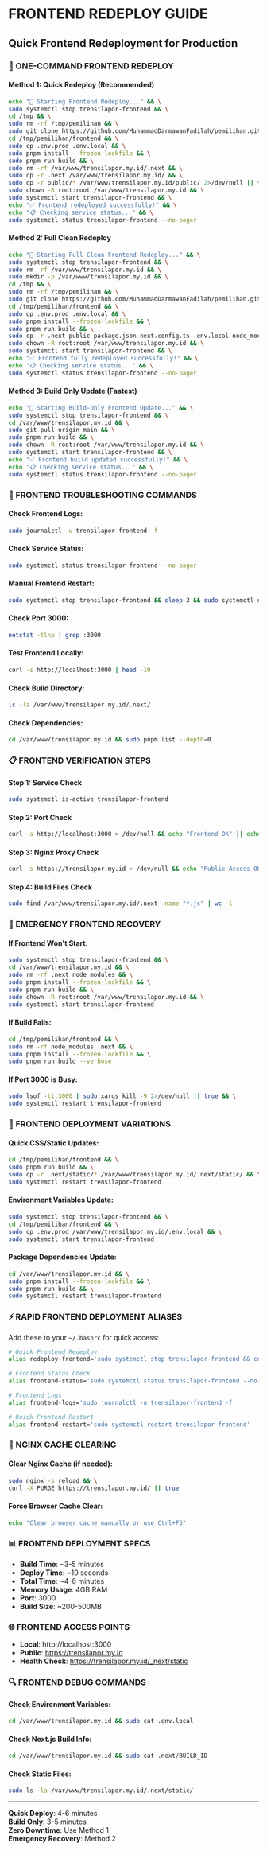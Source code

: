# FRONTEND REDEPLOY GUIDE
## Quick Frontend Redeployment for Production

### 🚀 ONE-COMMAND FRONTEND REDEPLOY

#### **Method 1: Quick Redeploy (Recommended)**
```bash
echo "🔄 Starting Frontend Redeploy..." && \
sudo systemctl stop trensilapor-frontend && \
cd /tmp && \
sudo rm -rf /tmp/pemilihan && \
sudo git clone https://github.com/MuhammadDarmawanFadilah/pemilihan.git /tmp/pemilihan && \
cd /tmp/pemilihan/frontend && \
sudo cp .env.prod .env.local && \
sudo pnpm install --frozen-lockfile && \
sudo pnpm run build && \
sudo rm -rf /var/www/trensilapor.my.id/.next && \
sudo cp -r .next /var/www/trensilapor.my.id/ && \
sudo cp -r public/* /var/www/trensilapor.my.id/public/ 2>/dev/null || true && \
sudo chown -R root:root /var/www/trensilapor.my.id && \
sudo systemctl start trensilapor-frontend && \
echo "✅ Frontend redeployed successfully!" && \
echo "📋 Checking service status..." && \
sudo systemctl status trensilapor-frontend --no-pager
```

#### **Method 2: Full Clean Redeploy**
```bash
echo "🔄 Starting Full Clean Frontend Redeploy..." && \
sudo systemctl stop trensilapor-frontend && \
sudo rm -rf /var/www/trensilapor.my.id && \
sudo mkdir -p /var/www/trensilapor.my.id && \
cd /tmp && \
sudo rm -rf /tmp/pemilihan && \
sudo git clone https://github.com/MuhammadDarmawanFadilah/pemilihan.git /tmp/pemilihan && \
cd /tmp/pemilihan/frontend && \
sudo cp .env.prod .env.local && \
sudo pnpm install --frozen-lockfile && \
sudo pnpm run build && \
sudo cp -r .next public package.json next.config.ts .env.local node_modules /var/www/trensilapor.my.id/ && \
sudo chown -R root:root /var/www/trensilapor.my.id && \
sudo systemctl start trensilapor-frontend && \
echo "✅ Frontend fully redeployed successfully!" && \
echo "📋 Checking service status..." && \
sudo systemctl status trensilapor-frontend --no-pager
```

#### **Method 3: Build Only Update (Fastest)**
```bash
echo "🔄 Starting Build-Only Frontend Update..." && \
sudo systemctl stop trensilapor-frontend && \
cd /var/www/trensilapor.my.id && \
sudo git pull origin main && \
sudo pnpm run build && \
sudo chown -R root:root /var/www/trensilapor.my.id && \
sudo systemctl start trensilapor-frontend && \
echo "✅ Frontend build updated successfully!" && \
echo "📋 Checking service status..." && \
sudo systemctl status trensilapor-frontend --no-pager
```

### 🔧 FRONTEND TROUBLESHOOTING COMMANDS

#### **Check Frontend Logs:**
```bash
sudo journalctl -u trensilapor-frontend -f
```

#### **Check Service Status:**
```bash
sudo systemctl status trensilapor-frontend --no-pager
```

#### **Manual Frontend Restart:**
```bash
sudo systemctl stop trensilapor-frontend && sleep 3 && sudo systemctl start trensilapor-frontend
```

#### **Check Port 3000:**
```bash
netstat -tlnp | grep :3000
```

#### **Test Frontend Locally:**
```bash
curl -s http://localhost:3000 | head -10
```

#### **Check Build Directory:**
```bash
ls -la /var/www/trensilapor.my.id/.next/
```

#### **Check Dependencies:**
```bash
cd /var/www/trensilapor.my.id && sudo pnpm list --depth=0
```

### 📋 FRONTEND VERIFICATION STEPS

#### **Step 1: Service Check**
```bash
sudo systemctl is-active trensilapor-frontend
```

#### **Step 2: Port Check**
```bash
curl -s http://localhost:3000 > /dev/null && echo "Frontend OK" || echo "Frontend Down"
```

#### **Step 3: Nginx Proxy Check**
```bash
curl -s https://trensilapor.my.id > /dev/null && echo "Public Access OK" || echo "Public Access Failed"
```

#### **Step 4: Build Files Check**
```bash
sudo find /var/www/trensilapor.my.id/.next -name "*.js" | wc -l
```

### 🚨 EMERGENCY FRONTEND RECOVERY

#### **If Frontend Won't Start:**
```bash
sudo systemctl stop trensilapor-frontend && \
cd /var/www/trensilapor.my.id && \
sudo rm -rf .next node_modules && \
sudo pnpm install --frozen-lockfile && \
sudo pnpm run build && \
sudo chown -R root:root /var/www/trensilapor.my.id && \
sudo systemctl start trensilapor-frontend
```

#### **If Build Fails:**
```bash
cd /tmp/pemilihan/frontend && \
sudo rm -rf node_modules .next && \
sudo pnpm install --frozen-lockfile && \
sudo pnpm run build --verbose
```

#### **If Port 3000 is Busy:**
```bash
sudo lsof -ti:3000 | sudo xargs kill -9 2>/dev/null || true && \
sudo systemctl restart trensilapor-frontend
```

### 🔄 FRONTEND DEPLOYMENT VARIATIONS

#### **Quick CSS/Static Updates:**
```bash
cd /tmp/pemilihan/frontend && \
sudo pnpm run build && \
sudo cp -r .next/static/* /var/www/trensilapor.my.id/.next/static/ && \
sudo systemctl restart trensilapor-frontend
```

#### **Environment Variables Update:**
```bash
sudo systemctl stop trensilapor-frontend && \
cd /tmp/pemilihan/frontend && \
sudo cp .env.prod /var/www/trensilapor.my.id/.env.local && \
sudo systemctl start trensilapor-frontend
```

#### **Package Dependencies Update:**
```bash
cd /var/www/trensilapor.my.id && \
sudo pnpm install --frozen-lockfile && \
sudo pnpm run build && \
sudo systemctl restart trensilapor-frontend
```

### ⚡ RAPID FRONTEND DEPLOYMENT ALIASES

Add these to your `~/.bashrc` for quick access:

```bash
# Quick Frontend Redeploy
alias redeploy-frontend='sudo systemctl stop trensilapor-frontend && cd /tmp && sudo rm -rf /tmp/pemilihan && sudo git clone https://github.com/MuhammadDarmawanFadilah/pemilihan.git /tmp/pemilihan && cd /tmp/pemilihan/frontend && sudo cp .env.prod .env.local && sudo pnpm install --frozen-lockfile && sudo pnpm run build && sudo rm -rf /var/www/trensilapor.my.id/.next && sudo cp -r .next /var/www/trensilapor.my.id/ && sudo chown -R root:root /var/www/trensilapor.my.id && sudo systemctl start trensilapor-frontend'

# Frontend Status Check
alias frontend-status='sudo systemctl status trensilapor-frontend --no-pager && netstat -tlnp | grep :3000'

# Frontend Logs
alias frontend-logs='sudo journalctl -u trensilapor-frontend -f'

# Quick Frontend Restart
alias frontend-restart='sudo systemctl restart trensilapor-frontend'
```

### 🎯 NGINX CACHE CLEARING

#### **Clear Nginx Cache (if needed):**
```bash
sudo nginx -s reload && \
curl -X PURGE https://trensilapor.my.id/ || true
```

#### **Force Browser Cache Clear:**
```bash
echo "Clear browser cache manually or use Ctrl+F5"
```

### 📊 FRONTEND DEPLOYMENT SPECS
- **Build Time**: ~3-5 minutes
- **Deploy Time**: ~10 seconds
- **Total Time**: ~4-6 minutes
- **Memory Usage**: 4GB RAM
- **Port**: 3000
- **Build Size**: ~200-500MB

### 🌐 FRONTEND ACCESS POINTS
- **Local**: http://localhost:3000
- **Public**: https://trensilapor.my.id
- **Health Check**: https://trensilapor.my.id/_next/static

### 🔍 FRONTEND DEBUG COMMANDS

#### **Check Environment Variables:**
```bash
cd /var/www/trensilapor.my.id && sudo cat .env.local
```

#### **Check Next.js Build Info:**
```bash
cd /var/www/trensilapor.my.id && sudo cat .next/BUILD_ID
```

#### **Check Static Files:**
```bash
sudo ls -la /var/www/trensilapor.my.id/.next/static/
```

---
**Quick Deploy**: 4-6 minutes  
**Build Only**: 3-5 minutes  
**Zero Downtime**: Use Method 1  
**Emergency Recovery**: Method 2
